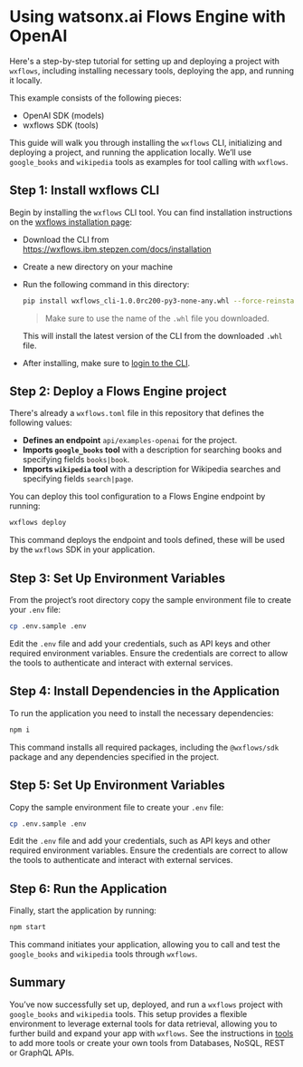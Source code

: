 # Using watsonx.ai Flows Engine with OpenAI

Here's a step-by-step tutorial for setting up and deploying a project with `wxflows`, including installing necessary tools, deploying the app, and running it locally.

This example consists of the following pieces:

- OpenAI SDK (models)
- wxflows SDK (tools)

This guide will walk you through installing the `wxflows` CLI, initializing and deploying a project, and running the application locally. We’ll use `google_books` and `wikipedia` tools as examples for tool calling with `wxflows`.

## Step 1: Install wxflows CLI

Begin by installing the `wxflows` CLI tool. You can find installation instructions on the [wxflows installation page](https://wxflows.ibm.stepzen.com/docs/installation):

- Download the CLI from https://wxflows.ibm.stepzen.com/docs/installation
- Create a new directory on your machine
- Run the following command in this directory:

  ```bash
  pip install wxflows_cli-1.0.0rc200-py3-none-any.whl --force-reinstall
  ```
  > Make sure to use the name of the `.whl` file you downloaded.

  This will install the latest version of the CLI from the downloaded `.whl` file.

- After installing, make sure to [login to the CLI](https://wxflows.ibm.stepzen.com/docs/authentication).

## Step 2: Deploy a Flows Engine project

There's already a `wxflows.toml` file in this repository that defines the following values:

- **Defines an endpoint** `api/examples-openai` for the project.
- **Imports `google_books` tool** with a description for searching books and specifying fields `books|book`.
- **Imports `wikipedia` tool** with a description for Wikipedia searches and specifying fields `search|page`.

You can deploy this tool configuration to a Flows Engine endpoint by running:

```bash
wxflows deploy
```

This command deploys the endpoint and tools defined, these will be used by the `wxflows` SDK in your application.

## Step 3: Set Up Environment Variables

From the project’s root directory copy the sample environment file to create your `.env` file:

```bash
cp .env.sample .env
```

Edit the `.env` file and add your credentials, such as API keys and other required environment variables. Ensure the credentials are correct to allow the tools to authenticate and interact with external services.

## Step 4: Install Dependencies in the Application

To run the application you need to install the necessary dependencies:

```bash
npm i
```

This command installs all required packages, including the `@wxflows/sdk` package and any dependencies specified in the project.

## Step 5: Set Up Environment Variables

Copy the sample environment file to create your `.env` file:

```bash
cp .env.sample .env
```

Edit the `.env` file and add your credentials, such as API keys and other required environment variables. Ensure the credentials are correct to allow the tools to authenticate and interact with external services.

## Step 6: Run the Application

Finally, start the application by running:

```bash
npm start
```

This command initiates your application, allowing you to call and test the `google_books` and `wikipedia` tools through `wxflows`.

## Summary

You’ve now successfully set up, deployed, and run a `wxflows` project with `google_books` and `wikipedia` tools. This setup provides a flexible environment to leverage external tools for data retrieval, allowing you to further build and expand your app with `wxflows`. See the instructions in [tools](../../../tools/README.md) to add more tools or create your own tools from Databases, NoSQL, REST or GraphQL APIs.
